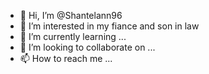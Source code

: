 - 👋 Hi, I’m @Shantelann96
- 👀 I’m interested in my fiance and son in law
- 🌱 I’m currently learning ...
- 💞️ I’m looking to collaborate on ...
- 📫 How to reach me ...

<!---
Shantelann96/Shantelann96 is a ✨ special ✨ repository because its `README.md` (this file) appears on your GitHub profile.
You can click the Preview link to take a look at your changes.
--->
